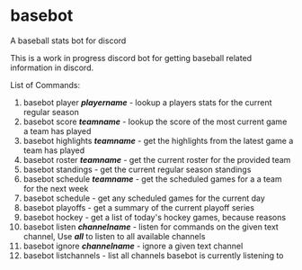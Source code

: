 # basebot
A baseball stats bot for discord


This is a work in progress discord bot for getting baseball related information in discord.

List of Commands:

1. basebot player _**playername**_ - lookup a players stats for the current regular season
2. basebot score _**teamname**_ - lookup the score of the most current game a team has played
3. basebot highlights _**teamname**_ - get the highlights from the latest game a team has played
4. basebot roster _**teamname**_ - get the current roster for the provided team
5. basebot standings - get the current regular season standings
6. basebot schedule _**teamname**_ - get the scheduled games for a a team for the next week
7. basebot schedule - get any scheduled games for the current day
8. basebot playoffs - get a summary of the current playoff series
9. basebot hockey - get a list of today's hockey games, because reasons
10. basebot listen _**channelname**_ - listen for commands on the given text channel, Use _**all**_ to listen to all available channels
11. basebot ignore _**channelname**_ - ignore a given text channel
12. basebot listchannels - list all channels basebot is currently listening to
